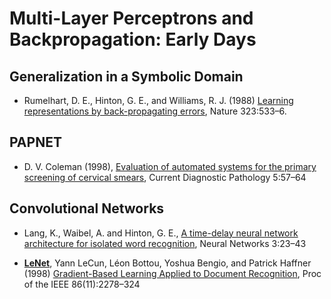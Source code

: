 # Multi-Layer Perceptrons and Backpropagation: Early Days

## Generalization in a Symbolic Domain

* Rumelhart, D. E., Hinton, G. E., and Williams, R. J. (1988) [Learning representations by back-propagating errors]( http://www.cs.toronto.edu/~hinton/absps/naturebp.pdf ), Nature 323:533–6.

## PAPNET

* D. V. Coleman (1998), [Evaluation of automated systems for the primary screening of cervical smears]( https://www.diagnostichistopathology.co.uk/article/S0968-6053(98)80009-4/pdf ), Current Diagnostic Pathology 5:57–64

## Convolutional Networks

* Lang, K., Waibel, A. and Hinton, G. E., [A time-delay neural network architecture for isolated word recognition]( http://www.cs.toronto.edu/~hinton/absps/langTDNN.pdf ), Neural Networks 3:23–43

* [**LeNet**]( http://yann.lecun.com/exdb/lenet/index.html ), Yann LeCun, Léon Bottou, Yoshua Bengio, and Patrick Haffner (1998) [Gradient-Based Learning Applied to Document Recognition]( http://yann.lecun.com/exdb/publis/pdf/lecun-01a.pdf ), Proc of the IEEE 86(11):2278–324

